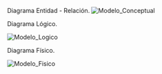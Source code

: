 Diagrama Entidad - Relación.
![Modelo_Conceptual](https://github.com/user-attachments/assets/0c405303-5993-452b-808c-07e3a58cad94)



Diagrama Lógico.

![Modelo_Logico](https://github.com/user-attachments/assets/0fcfd0ea-faf9-4e6f-948a-519e0839dede)




Diagrama Físico.

![Modelo_Fisico](https://github.com/user-attachments/assets/9a9a17b6-3583-48b4-a522-808e956b09d7)

